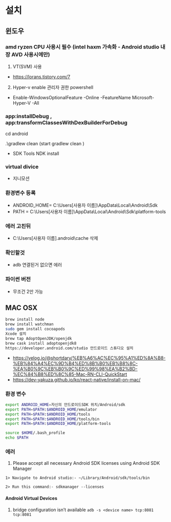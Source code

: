 # 설치

## 윈도우

### amd ryzen CPU 사용시 필수 (intel haxm 가속화 - Android studio 내장 AVD 사용시에만)

1. VT(SVM) 사용 
- https://lorans.tistory.com/7

2. Hyper-v enable
관리자 권한 powershell

- Enable-WindowsOptionalFeature -Online -FeatureName Microsoft-Hyper-V -All

### app:installDebug , app:transformClassesWithDexBuilderForDebug
cd android

.\gradlew clean (start gradlew clean )

- SDK Tools NDK install

### virtual divice
- 지니모션

### 환경변수 등록

- ANDROID_HOME= C:\Users\[사용자 이름]\AppData\Local\Android\Sdk
- PATH = C:\Users\[사용자 이름]\AppData\Local\Android\Sdk\platform-tools
### 에러 고친뒤

- C:\Users\[사용자 이름]\.android\cache 삭제

### 확인할것
- adb 연결된거 없으면 에러

### 파이썬 버전
- 무조건 2만 가능


## MAC OSX
```bash
brew install node
brew install watchman
sudo gem install cocoapods
Xcode 설치
brew tap AdoptOpenJDK/openjdk
brew cask install adoptopenjdk8
https://developer.android.com/studio 안드로이드 스튜디오 설치
```
- https://velog.io/@shortdary/%EB%A6%AC%EC%95%A1%ED%8A%B8-%EB%84%A4%EC%9D%B4%ED%8B%B0%EB%B8%8C-%EA%B0%9C%EB%B0%9C%ED%99%98%EA%B2%BD-%EC%84%B8%ED%8C%85-Mac-RN-CLI-QuickStart
- https://dev-yakuza.github.io/ko/react-native/install-on-mac/

### 환경 변수 
```bash
export ANDROID_HOME=자신의 안드로이드SDK 위치/Android/sdk
export PATH=$PATH:$ANDROID_HOME/emulator
export PATH=$PATH:$ANDROID_HOME/tools
export PATH=$PATH:$ANDROID_HOME/tools/bin
export PATH=$PATH:$ANDROID_HOME/platform-tools

source $HOME/.bash_profile
echo $PATH
```
### 에러
1. Please accept all necessary Android SDK licenses using Android SDK Manager
```
1> Navigate to Android studio:- ~/Library/Android/sdk/tools/bin

2> Run this command:- sdkmanager --licenses
```

#### Android Virtual Devices
1. bridge configuration isn’t available
`adb -s <device name> tcp:8081 tcp:8081`

